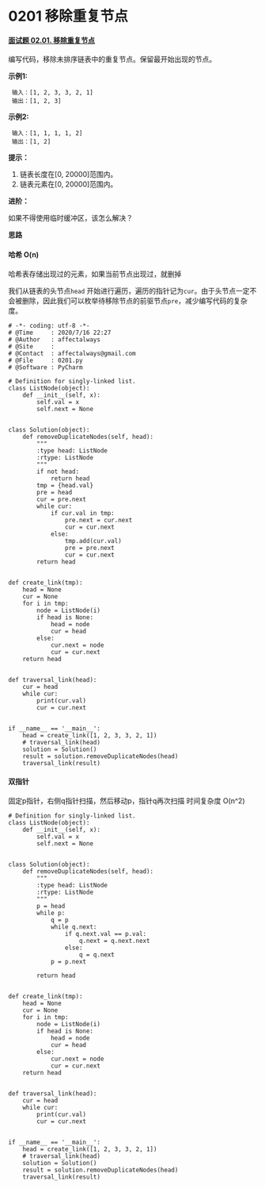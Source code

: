 # 0201 移除重复节点


#### [面试题 02.01. 移除重复节点](https://leetcode-cn.com/problems/remove-duplicate-node-lcci/)

编写代码，移除未排序链表中的重复节点。保留最开始出现的节点。

**示例1:**

```
 输入：[1, 2, 3, 3, 2, 1]
 输出：[1, 2, 3]
```

**示例2:**

```
 输入：[1, 1, 1, 1, 2]
 输出：[1, 2]
```

**提示：**

1. 链表长度在[0, 20000]范围内。
2. 链表元素在[0, 20000]范围内。

**进阶：**

如果不得使用临时缓冲区，该怎么解决？



**思路**

#### 哈希 O(n)

哈希表存储出现过的元素，如果当前节点出现过，就删掉

我们从链表的头节点`head` 开始进行遍历，遍历的指针记为`cur`。由于头节点一定不会被删除，因此我们可以枚举待移除节点的前驱节点`pre`，减少编写代码的复杂度。



```
# -*- coding: utf-8 -*-
# @Time     : 2020/7/16 22:27
# @Author   : affectalways
# @Site     : 
# @Contact  : affectalways@gmail.com
# @File     : 0201.py
# @Software : PyCharm 

# Definition for singly-linked list.
class ListNode(object):
    def __init__(self, x):
        self.val = x
        self.next = None


class Solution(object):
    def removeDuplicateNodes(self, head):
        """
        :type head: ListNode
        :rtype: ListNode
        """
        if not head:
            return head
        tmp = {head.val}
        pre = head
        cur = pre.next
        while cur:
            if cur.val in tmp:
                pre.next = cur.next
                cur = cur.next
            else:
                tmp.add(cur.val)
                pre = pre.next
                cur = cur.next
        return head


def create_link(tmp):
    head = None
    cur = None
    for i in tmp:
        node = ListNode(i)
        if head is None:
            head = node
            cur = head
        else:
            cur.next = node
            cur = cur.next
    return head


def traversal_link(head):
    cur = head
    while cur:
        print(cur.val)
        cur = cur.next


if __name__ == '__main__':
    head = create_link([1, 2, 3, 3, 2, 1])
    # traversal_link(head)
    solution = Solution()
    result = solution.removeDuplicateNodes(head)
    traversal_link(result)

```

#### 双指针

固定p指针，右侧q指针扫描，然后移动p，指针q再次扫描
时间复杂度 O(n^2)

```
# Definition for singly-linked list.
class ListNode(object):
    def __init__(self, x):
        self.val = x
        self.next = None


class Solution(object):
    def removeDuplicateNodes(self, head):
        """
        :type head: ListNode
        :rtype: ListNode
        """
        p = head
        while p:
            q = p
            while q.next:
                if q.next.val == p.val:
                    q.next = q.next.next
                else:
                    q = q.next
            p = p.next

        return head


def create_link(tmp):
    head = None
    cur = None
    for i in tmp:
        node = ListNode(i)
        if head is None:
            head = node
            cur = head
        else:
            cur.next = node
            cur = cur.next
    return head


def traversal_link(head):
    cur = head
    while cur:
        print(cur.val)
        cur = cur.next


if __name__ == '__main__':
    head = create_link([1, 2, 3, 3, 2, 1])
    # traversal_link(head)
    solution = Solution()
    result = solution.removeDuplicateNodes(head)
    traversal_link(result)

```


